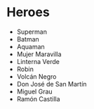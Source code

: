 # Heroes

* Superman
* Batman
* Aquaman
* Mujer Maravilla
* Linterna Verde
* Robin
* Volcán Negro
* Don José de San Martín
* Miguel Grau
* Ramón Castilla
